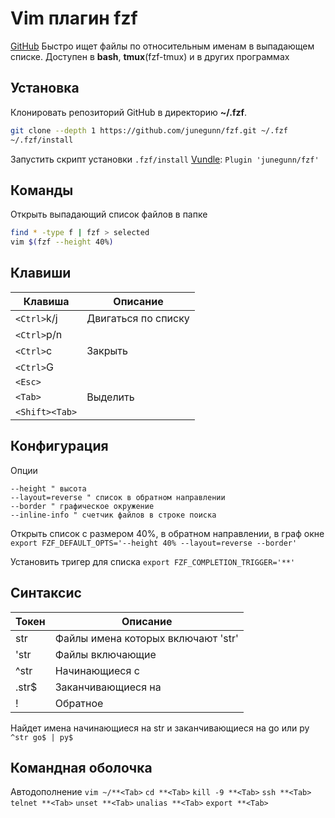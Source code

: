 # Vim плагин fzf
[GitHub](https://github.com/junegunn/fzf)
Быстро ищет файлы по относительным именам в выпадающем списке.
Доступен в __bash__, __tmux__(fzf-tmux) и в других программах

## Установка
Клонировать репозиторий GitHub в директорию __~/.fzf__.
```bash
git clone --depth 1 https://github.com/junegunn/fzf.git ~/.fzf
~/.fzf/install
```
Запустить скрипт установки `.fzf/install`
[Vundle](vundle): `Plugin 'junegunn/fzf'`

## Команды
Открыть выпадающий список файлов в папке
```bash
find * -type f | fzf > selected
vim $(fzf --height 40%)
```

## Клавиши
| Клавиша        | Описание            |
|----------------|---------------------|
| `<Ctrl>`k/j    | Двигаться по списку |
| `<Ctrl>`p/n    |                     |
| `<Ctrl>`c      | Закрыть             |
| `<Ctrl>`G      |                     |
| `<Esc>`        |                     |
| `<Tab>`        | Выделить            |
| `<Shift><Tab>` |                     |

## Конфигурация
Опции
```vim
--height " высота
--layout=reverse " список в обратном направлении
--border " графическое окружение
--inline-info " счетчик файлов в строке поиска
```
Открыть список с размером 40%, в обратном направлении, в граф окне
`export FZF_DEFAULT_OPTS='--height 40% --layout=reverse --border'`

Установить тригер для списка
`export FZF_COMPLETION_TRIGGER='**'`

## Синтаксис
| Токен | Описание                           |
|-------|------------------------------------|
| str   | Файлы имена которых включают 'str' |
| 'str  | Файлы включающие                   |
| ^str  | Начинающиеся с                     |
| .str$ | Заканчивающиеся на                 |
| !     | Обратное                           |
Найдет имена начинающиеся на str и заканчивающиеся на go или py
`^str go$ | py$`

## Командная оболочка
Автодополнение
`vim ~/**<Tab>`
`cd **<Tab>`
`kill -9 **<Tab>`
`ssh **<Tab>`
`telnet **<Tab>`
`unset **<Tab>`
`unalias **<Tab>`
`export **<Tab>`
